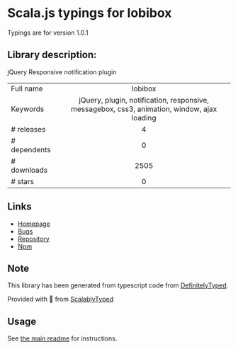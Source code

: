 
# Scala.js typings for lobibox

Typings are for version 1.0.1

## Library description:
jQuery Responsive notification plugin

|                    |                 |
| ------------------ | :-------------: |
| Full name          | lobibox |
| Keywords           | jQuery, plugin, notification, responsive, messagebox, css3, animation, window, ajax loading |
| # releases         | 4 |
| # dependents       | 0 |
| # downloads        | 2505 |
| # stars            | 0 |

## Links
- [Homepage](https://github.com/arboshiki/lobibox#readme)
- [Bugs](https://github.com/arboshiki/lobibox/issues)
- [Repository](https://github.com/arboshiki/lobibox)
- [Npm](https://www.npmjs.com/package/lobibox)
    


## Note
This library has been generated from typescript code from [DefinitelyTyped](https://definitelytyped.org).

Provided with :purple_heart: from [ScalablyTyped](https://github.com/oyvindberg/ScalablyTyped)

## Usage
See [the main readme](../../readme.md) for instructions.


